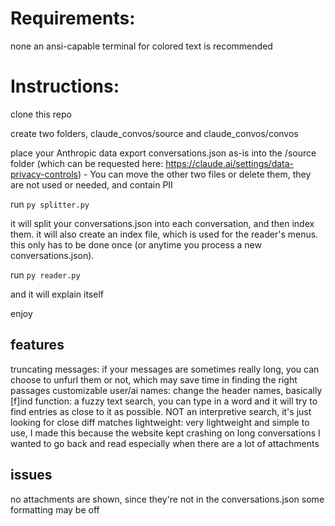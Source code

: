 # Requirements:
none
an ansi-capable terminal for colored text is recommended 

# Instructions:

clone this repo

create two folders, claude_convos/source and claude_convos/convos

place your Anthropic data export conversations.json as-is into the /source folder (which can be requested here: https://claude.ai/settings/data-privacy-controls)
    - You can move the other two files or delete them, they are not used or needed, and contain PII

run `py splitter.py`

it will split your conversations.json into each conversation, and then index them. 
it will also create an index file, which is used for the reader's menus. 
this only has to be done once (or anytime you process a new conversations.json).

run `py reader.py`

and it will explain itself

enjoy



## features

truncating messages: if your messages are sometimes really long, you can choose to unfurl them or not, which may save time in finding the right passages 
customizable user/ai names: change the header names, basically
[f]ind function: a fuzzy text search, you can type in a word and it will try to find entries as close to it as possible. NOT an interpretive search, it's just looking for close diff matches
lightweight: very lightweight and simple to use, I made this because the website kept crashing on long conversations I wanted to go back and read especially when there are a lot of attachments

## issues

no attachments are shown, since they're not in the conversations.json
some formatting may be off